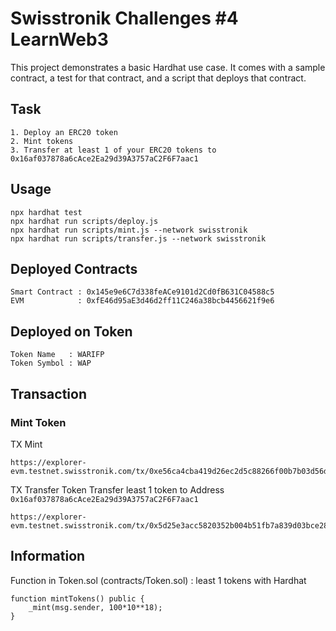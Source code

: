 # Swisstronik Challenges #4 LearnWeb3

This project demonstrates a basic Hardhat use case. It comes with a sample contract, a test for that contract, and a script that deploys that contract.

## Task

```
1. Deploy an ERC20 token
2. Mint tokens
3. Transfer at least 1 of your ERC20 tokens to 0x16af037878a6cAce2Ea29d39A3757aC2F6F7aac1
```

## Usage

```shell
npx hardhat test
npx hardhat run scripts/deploy.js
npx hardhat run scripts/mint.js --network swisstronik
npx hardhat run scripts/transfer.js --network swisstronik
```

## Deployed Contracts

```
Smart Contract : 0x145e9e6C7d338feACe9101d2Cd0fB631C04588c5
EVM            : 0xfE46d95aE3d46d2ff11C246a38bcb4456621f9e6
```

## Deployed on Token

```
Token Name   : WARIFP
Token Symbol : WAP
```

## Transaction

### Mint Token

TX Mint

```
https://explorer-evm.testnet.swisstronik.com/tx/0xe56ca4cba419d26ec2d5c88266f00b7b03d56dc661d579ce37e0843b73899c9d
```

TX Transfer
Token Transfer least 1 token to Address ```0x16af037878a6cAce2Ea29d39A3757aC2F6F7aac1```

```
https://explorer-evm.testnet.swisstronik.com/tx/0x5d25e3acc5820352b004b51fb7a839d03bce2877831a6769b0546d06ebccd45f
```

## Information

Function in Token.sol (contracts/Token.sol) : least 1 tokens with Hardhat

```
function mintTokens() public {
    _mint(msg.sender, 100*10**18);
}
```

